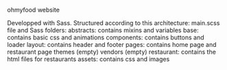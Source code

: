 ohmyfood website

Developped with Sass.
Structured according to this architecture:
main.scss file and Sass folders:
    abstracts: contains mixins and variables
    base: contains basic css and animations
    components: contains buttons and loader
    layout: contains header and footer
    pages: contains home page and restaurant page
    themes (empty)
    vendors (empty)
restaurant: contains the html files for restaurants
assets: contains css and images

